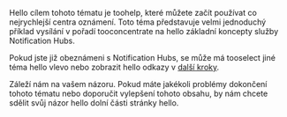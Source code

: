 
Hello cílem tohoto tématu je toohelp, které můžete začít používat co nejrychlejší centra oznámení. Toto téma představuje velmi jednoduchý příklad vysílání v pořadí tooconcentrate na hello základní koncepty služby Notification Hubs.

Pokud jste již obeznámeni s Notification Hubs, se může má tooselect jiné téma hello vlevo nebo zobrazit hello odkazy v [další kroky](#next-steps).

Záleží nám na vašem názoru. Pokud máte jakékoli problémy dokončení tohoto tématu nebo doporučit vylepšení tohoto obsahu, by nám chcete sdělit svůj názor hello dolní části stránky hello.

